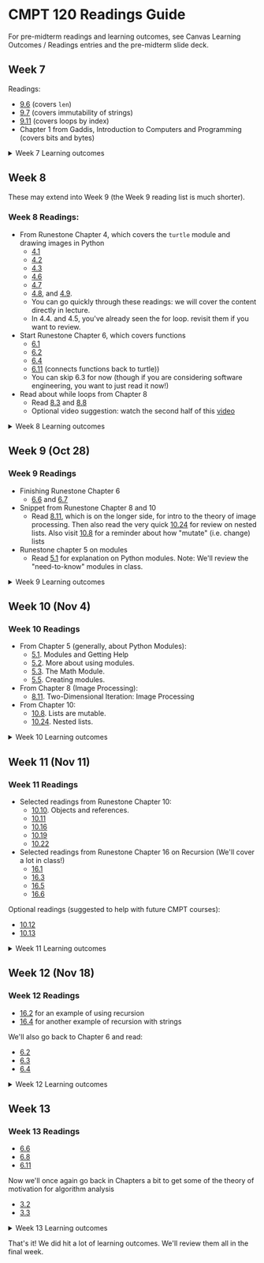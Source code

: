 # CMPT 120 Readings Guide

For pre-midterm readings and learning outcomes, see Canvas Learning Outcomes / Readings entries and the pre-midterm slide deck.

## Week 7

Readings:

- [9.6](https://runestone.academy/ns/books/published/thinkcspy/Strings/Length.html) (covers `len`)
- [9.7](https://runestone.academy/ns/books/published/thinkcspy/Strings/StringsareImmutable.html) (covers immutability of strings)
- [9.11](https://runestone.academy/ns/books/published/thinkcspy/Strings/TraversalandtheforLoopByIndex.html) (covers loops by index)
- Chapter 1 from Gaddis, Introduction to Computers and Programming (covers bits and bytes)


<details>
<summary> Week 7 Learning outcomes </summary>

- know `len`, know that strings are immutable, use loops by index
- Know what a bit represents in a computer
- Convert a given number of bytes (or kb, mb) to bits
- Convert binary <> decimal
- Understand the goal of hexadecimal
- Know that binary numbers convert to hexadecimal by grouping of 4 bits
- Know the purpose of ASCII
- Know relationship of Unicode to ASCII
- Know how to store RGB numbers (3 byte aka 24 bits aka 6 hexadecimal digits)

</details>

## Week 8

These may extend into Week 9 (the Week 9 reading list is much shorter).

### Week 8 Readings:

- From Runestone Chapter 4, which covers the `turtle` module and drawing images in Python
  - [4.1](https://runestone.academy/runestone/books/published/thinkcspy/PythonTurtle/intro-HelloLittleTurtles.html)
  - [4.2](https://runestone.academy/runestone/books/published/thinkcspy/PythonTurtle/OurFirstTurtleProgram.html)
  - [4.3](https://runestone.academy/runestone/books/published/thinkcspy/PythonTurtle/InstancesAHerdofTurtles.html)
  - [4.6](https://runestone.academy/runestone/books/published/thinkcspy/PythonTurtle/IterationSimplifiesourTurtleProgram.html)
  - [4.7](https://runestone.academy/runestone/books/published/thinkcspy/PythonTurtle/TherangeFunction.html)
  - [4.8](https://runestone.academy/runestone/books/published/thinkcspy/PythonTurtle/AFewMoreturtleMethodsandObservations.html), and [4.9](https://runestone.academy/runestone/books/published/thinkcspy/PythonTurtle/SummaryofTurtleMethods.html).
  - You can go quickly through these readings: we will cover the content directly in lecture.
  - In 4.4. and 4.5, you've already seen the for loop. revisit them if you want to review.
- Start Runestone Chapter 6, which covers functions
  - [6.1](https://runestone.academy/runestone/books/published/thinkcspy/Functions/functions.html)
  - [6.2](https://runestone.academy/ns/books/published/thinkcspy/Functions/Functionsthatreturnvalues.html)
  - [6.4](https://runestone.academy/ns/books/published/thinkcspy/Functions/Variablesandparametersarelocal.html)
  - [6.11](https://runestone.academy/ns/books/published/thinkcspy/Functions/ATurtleBarChart.html) (connects functions back to turtle))
  - You can skip 6.3 for now (though if you are considering software engineering, you want to just read it now!)
- Read about while loops from Chapter 8
  - Read [8.3](https://runestone.academy/runestone/books/published/thinkcspy/MoreAboutIteration/ThewhileStatement.html) and [8.8](https://runestone.academy/runestone/books/published/thinkcspy/MoreAboutIteration/SentinelValuesAndValidation.html)
  - Optional video suggestion: watch the second half of this [video](https://www.youtube.com/watch?v=6iF8Xb7Z3wQ)


<details>
<summary> Week 8 Learning outcomes </summary>

- Able to use the Turtle package to create drawings (see methods below)
- Able to read and understand basic Turtle code to visualize its output
- Able to create a function 
- Able to create a function with parameters
- Able to call a function previously created in the program
- Able to call a function from a loop and use the loop variable as argument
- Able to color the turtle using turtle color names
- Able to color the turtle using color coded with RGB values as a 3-tuple with values for (red,green,blue)
- Able to identify the scope of a variable, especially in relation to function scope

```python
# turtle methods
import turtle
pen = turtle.Turtle()
pen.forward(10)
pen.stamp()
pen.right(180)
pen.left(90)
pen.penup()
pen.pendown()
pen.goto(10,-10)
pen.color("blue")
turtle.colormode(255)
mycolor = (255,0,120)
pen.color(mycolor)

# defining a function
def myfunction(a,b):
    # do things with a and b
    # possibly use `return` statement

myfunction(45,20)

for i in range(...):
      myfunction(i*2,i)
```

</details>

## Week 9 (Oct 28)

### Week 9 Readings

- Finishing Runestone Chapter 6
  - [6.6](https://runestone.academy/ns/books/published/thinkcspy/Functions/Functionscancallotherfunctions.html) and [6.7](https://runestone.academy/ns/books/published/thinkcspy/Functions/FlowofExecutionSummary.html)
- Snippet from Runestone Chapter 8 and 10
  - Read [8.11](https://runestone.academy/ns/books/published/thinkcspy/MoreAboutIteration/2DimensionalIterationImageProcessing.html), which is on the longer side, for intro to the theory of image processing. Then also read the very quick [10.24](https://runestone.academy/ns/books/published/thinkcspy/Lists/NestedLists.html) for review on nested lists. Also visit [10.8](https://runestone.academy/ns/books/published/thinkcspy/Lists/ListsareMutable.html) for a reminder about how "mutate" (i.e. change) lists
- Runestone chapter 5 on modules
  - Read [5.1](https://runestone.academy/ns/books/published/thinkcspy/PythonModules/modules.html) for explanation on Python modules. Note: We'll review the "need-to-know" modules in class.


<details>
<summary> Week 9 Learning outcomes </summary>

- Functions!
  - Able to create and use functions that return values ()
  - Knows how to call a function so that the value returned from a function is received
  - Knows that print() is different than return in a function
  - Knows the effect that a return has if executed inside a loop (inside a function)
  - Identifies cases when the value None is produced when calling a function
- While Loops!
  - Able to identify when a while loop would be appropriate compared to a for loop
  - Able to create a valid while loop with a sentinel (control variable) 
  - Able to create a valid while loop with multiple control variables
  - Able to use a while loop to validate user input

```python

def multiplier_100(a):
  return (a*100)

receive = multiplier_100(5)

i = 0
while i <10:
    i+=1
    # do something with i
```
</details>

## Week 10 (Nov 4)

### Week 10 Readings

- From Chapter 5 (generally, about Python Modules):
  - [5.1](https://runestone.academy/ns/books/published/thinkcspy/PythonModules/modules.html). Modules and Getting Help
  - [5.2](https://runestone.academy/ns/books/published/thinkcspy/PythonModules/MoreAboutUsingModules.html). More about using modules.
  - [5.3](https://runestone.academy/ns/books/published/thinkcspy/PythonModules/Themathmodule.html). The Math Module.
  - [5.5](https://runestone.academy/ns/books/published/thinkcspy/PythonModules/CreatingModules.html). Creating modules.
- From Chapter 8 (Image Processing):
  - [8.11](https://runestone.academy/ns/books/published/thinkcspy/MoreAboutIteration/2DimensionalIterationImageProcessing.html). Two-Dimensional Iteration: Image Processing
- From Chapter 10:
  - [10.8](https://runestone.academy/ns/books/published/thinkcspy/Lists/ListsareMutable.html). Lists are mutable.
  - [10.24](https://runestone.academy/ns/books/published/thinkcspy/Lists/NestedLists.html). Nested lists.

<details>
<summary> Week 10 Learning outcomes </summary>

You should know:

- Modules!
  - How to create and use a module containing one's own defined functions
  - How to import and access the contents of packages and modules
  - How to import a module with a short name

- Image process and 2D list / 3D list manipulation:
  - How pixel colors are represented by RGB values 
  - How to pass global variables into local scope
  - That you can to directly return a Boolean expression in a function without using if statement in the function (e.g. `return x > 10`)
  - How to access and modify a 2D image in the form of a list of lists (with 0s and 1s)
  - How to access and modify a 3d image in the form of a list of lists (with 3-item RGB lists)
  - How to manipulate 2 dimensional lists, process a row, process a column, process a specific element
  - How to read, show and save images using the 3Dlist representing an image as provided in the cmpt120images module 
  - How to extract and/or change the color as RGB and/or individual color components of a pixel using a 3DList representing an image as provided in the cmpt120images module

```
def my_func(a,b):
  return a < b

if  my_less_than(2,30):
     ..............

my_3d_list[0][10][4]

import cmpt120images
import my_custom_module
```

</details>

## Week 11 (Nov 11)

### Week 11 Readings
- Selected readings from Runestone Chapter 10:
  - [10.10](https://runestone.academy/runestone/books/published/thinkcspy/Lists/ObjectsandReferences.html). Objects and references.
  - [10.11](https://runestone.academy/runestone/books/published/thinkcspy/Lists/Aliasing.html)
  - [10.16](https://runestone.academy/runestone/books/published/thinkcspy/Lists/AppendversusConcatenate.html)
  - [10.19](https://runestone.academy/runestone/books/published/thinkcspy/Lists/UsingListsasParameters.html)
  - [10.22](https://runestone.academy/runestone/books/published/thinkcspy/Lists/FunctionsthatProduceLists.html)
- Selected readings from Runestone Chapter 16 on Recursion (We'll cover a lot in class!)
  - [16.1](https://runestone.academy/runestone/books/published/thinkcspy/IntroRecursion/WhatIsRecursion.html)
  - [16.3](https://runestone.academy/runestone/books/published/thinkcspy/IntroRecursion/TheThreeLawsofRecursion.html)
  - [16.5](https://runestone.academy/runestone/books/published/thinkcspy/IntroRecursion/intro-VisualizingRecursion.html)
  - [16.6](https://runestone.academy/runestone/books/published/thinkcspy/IntroRecursion/SierpinskiTriangle.html)

Optional readings (suggested to help with future CMPT courses):
- [10.12](https://runestone.academy/runestone/books/published/thinkcspy/Lists/CloningLists.html)
- [10.13](https://runestone.academy/runestone/books/published/thinkcspy/Lists/RepetitionandReferences.html)


<details>
<summary> Week 11 Learning outcomes </summary>

- Alias vs. copy, lists and functions, mutability of lists
  - Knows what a list alias is, versus a copy
  - Knows the implication of sending a list as an argument to a function (i.e. argument and parameter become aliases)
  - Knows how to modify a list in place using append() 
  - Knows the effect of modifying a list inside a function when the list is sent as parameter, even if it is not returned
- Starting on recursion
  - Knows the basic elements of a recursive function
  - Able to analyze a recursively drawn tree in Turtle
  - Able to write a simple recursive function that does not return any value, e.g. to draw concentric circles
  - Understands the difference between executing a line of code before a recursive call vs. after a recursive call
  - Is able to apply the 3 laws of recursion to write or analyze a basic recursive fruitful function
  - Able to write a factorial function recursively
  - Able to write code that can produce the sum of a list using recursion
  - Able to write code that can reverse a string using recursion 
  - Able to write a recursive or iterative function to check if a string is a palindrome

```
mylist = [1,2,3]
mylistalias = mylist
mylist.append(4)
# mylist and mylistalias now have 4 elements

def changes_list(alist):
  alist[0] = 1

origlist = ["a","b","c"]
changes_list(origlist)
# origlist is now changed
```
</details>

## Week 12 (Nov 18)

### Week 12 Readings

- [16.2](https://runestone.academy/ns/books/published/thinkcspy/IntroRecursion/CalculatingtheSumofaListofNumbers.html) for an example of using recursion
- [16.4](https://runestone.academy/ns/books/published/thinkcspy/IntroRecursion/ConvertinganIntegertoaStringinAnyBase.html) for another example of recursion with strings

We'll also go back to Chapter 6 and read:

- [6.2](https://runestone.academy/ns/books/published/pythonds/SortSearch/searching.html)
- [6.3](https://runestone.academy/ns/books/published/pythonds/SortSearch/TheSequentialSearch.html)
- [6.4](https://runestone.academy/ns/books/published/pythonds/SortSearch/TheBinarySearch.html)


<details>
<summary> Week 12 Learning outcomes </summary>

(Spend more time on recursion learning outcomes this week)

- Search!
  - Able to write a linear search function with various return types (Boolean using for/while, index of unique found element, indices of all found elements)
  - Able to recognize a binary search and produce code for it
  - Able to produce the code for a recursive binary search

Code snippets are getting longer. See lecture slides.

</details>

## Week 13

### Week 13 Readings

- [6.6](https://runestone.academy/ns/books/published/pythonds/SortSearch/sorting.html)
- [6.8](https://runestone.academy/ns/books/published/pythonds/SortSearch/TheSelectionSort.html)
- [6.11](https://runestone.academy/ns/books/published/pythonds/SortSearch/TheMergeSort.html)

Now we'll once again go back in Chapters a bit to get some of the theory of motivation for algorithm analysis
- [3.2](https://runestone.academy/ns/books/published/pythonds/AlgorithmAnalysis/WhatIsAlgorithmAnalysis.html)
- [3.3](https://runestone.academy/ns/books/published/pythonds/AlgorithmAnalysis/BigONotation.html)


<details>
<summary> Week 13 Learning outcomes </summary>


- Swap different elements in a list
- Identify and write the code for a selection sort
- Describe intermediate steps of a selection sort
- Use the datetime or time module to compute the running time of code
- Apply learned search and sort algorithms on a dataset from a file
- Use range() with multiple parameters to iterate over a sublist, or to iterate backwards over a list
- List 10 characteristics of a good algorithm/code
- Understand in what case(s) time complexity is important to consider
- Give 7 examples of reference functions commonly used with Big O notation and compare them
- Describe the general approach and functioning of Merge Sort

- List 3 examples of critical operations
- Identify the number of critical operations in terms of an input size n, given a piece of iterative code
- Calculate the time complexity in big O notation for a piece of iterative code
- Give best/worst case scenarios (order and description of scenario) for Linear Search and Selection Sort
- Identify a piece of code that is O(logn)
- Analyze the time complexity of binary search and compare its use over linear search
- Give the complexity of Merge Sort
- Write code to merge two ordered lists 

</details>

That's it! We did hit a lot of learning outcomes. We'll review them all in the final week.

